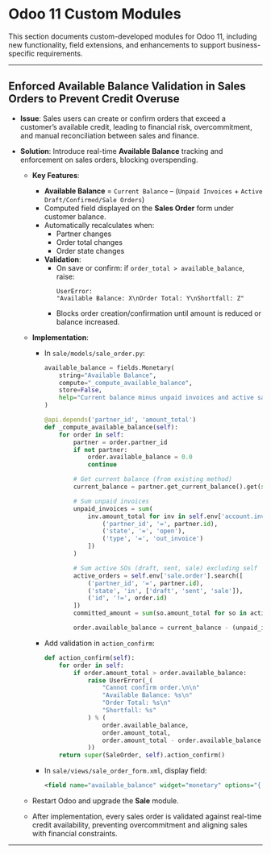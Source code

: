 # Odoo 11 Custom Modules

This section documents custom-developed modules for Odoo 11, including new functionality, field extensions, and enhancements to support business-specific requirements.

---

## Enforced Available Balance Validation in Sales Orders to Prevent Credit Overuse

- **Issue**: Sales users can create or confirm orders that exceed a customer’s available credit, leading to financial risk, overcommitment, and manual reconciliation between sales and finance.
- **Solution**: Introduce real-time **Available Balance** tracking and enforcement on sales orders, blocking overspending.

  - **Key Features**:
    - **Available Balance** = `Current Balance` – (`Unpaid Invoices` + `Active Draft/Confirmed/Sale Orders`)
    - Computed field displayed on the **Sales Order** form under customer balance.
    - Automatically recalculates when:
      - Partner changes
      - Order total changes
      - Order state changes
    - **Validation**:
      - On save or confirm: if `order_total > available_balance`, raise:
        ```
        UserError:
        "Available Balance: X\nOrder Total: Y\nShortfall: Z"
        ```
      - Blocks order creation/confirmation until amount is reduced or balance increased.
  - **Implementation**:

    - In `sale/models/sale_order.py`:

      ```python
      available_balance = fields.Monetary(
          string="Available Balance",
          compute="_compute_available_balance",
          store=False,
          help="Current balance minus unpaid invoices and active sales orders."
      )

      @api.depends('partner_id', 'amount_total')
      def _compute_available_balance(self):
          for order in self:
              partner = order.partner_id
              if not partner:
                  order.available_balance = 0.0
                  continue

              # Get current balance (from existing method)
              current_balance = partner.get_current_balance().get(str(partner.id), 0.0)

              # Sum unpaid invoices
              unpaid_invoices = sum(
                  inv.amount_total for inv in self.env['account.invoice'].search([
                      ('partner_id', '=', partner.id),
                      ('state', '=', 'open'),
                      ('type', '=', 'out_invoice')
                  ])
              )

              # Sum active SOs (draft, sent, sale) excluding self
              active_orders = self.env['sale.order'].search([
                  ('partner_id', '=', partner.id),
                  ('state', 'in', ['draft', 'sent', 'sale']),
                  ('id', '!=', order.id)
              ])
              committed_amount = sum(so.amount_total for so in active_orders)

              order.available_balance = current_balance - (unpaid_invoices + committed_amount)
      ```

    - Add validation in `action_confirm`:

      ```python
      def action_confirm(self):
          for order in self:
              if order.amount_total > order.available_balance:
                  raise UserError(_(
                      "Cannot confirm order.\n\n"
                      "Available Balance: %s\n"
                      "Order Total: %s\n"
                      "Shortfall: %s"
                  ) % (
                      order.available_balance,
                      order.amount_total,
                      order.amount_total - order.available_balance
                  ))
          return super(SaleOrder, self).action_confirm()
      ```

    - In `sale/views/sale_order_form.xml`, display field:
      ```xml
      <field name="available_balance" widget="monetary" options="{'currency_field': 'company_id.currency_id'}"/>
      ```

  - Restart Odoo and upgrade the **Sale** module.
  - After implementation, every sales order is validated against real-time credit availability, preventing overcommitment and aligning sales with financial constraints.

---
